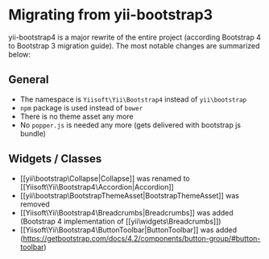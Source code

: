Migrating from yii-bootstrap3
=============================

yii-bootstrap4 is a major rewrite of the entire project (according Bootstrap 4 to Bootstrap 3 migration guide).
The most notable changes are summarized below:

## General

* The namespace is `Yiisoft\Yii\Bootstrap4` instead of `yii\bootstrap`
* `npm` package is used instead of `bower`
* There is no theme asset any more
* No `popper.js` is needed any more (gets delivered with bootstrap js bundle) 

## Widgets / Classes

* [[yii\bootstrap\Collapse|Collapse]] was renamed to [[Yiisoft\Yii\Bootstrap4\Accordion|Accordion]]
* [[yii\bootstrap\BootstrapThemeAsset|BootstrapThemeAsset]] was removed
* [[Yiisoft\Yii\Bootstrap4\Breadcrumbs|Breadcrumbs]] was added (Bootstrap 4 implementation of [[yii\widgets\Breadcrumbs]])
* [[Yiisoft\Yii\Bootstrap4\ButtonToolbar|ButtonToolbar]] was added (https://getbootstrap.com/docs/4.2/components/button-group/#button-toolbar)

